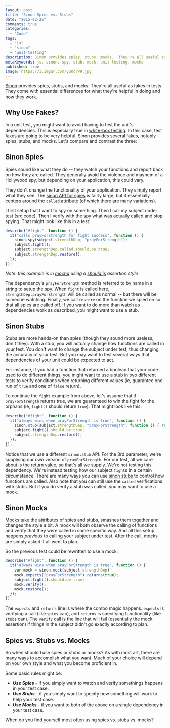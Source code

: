 ```yaml
---
layout: post
title: "Sinon Spies vs. Stubs"
date: "2015-02-25"
comments: true
categories:
  - "Code"
tags:
  - "js"
  - "sinon"
  - "unit-testing"
description: Sinon provides spies, stubs, mocks.  They're all useful as fakes in tests with essential differences.
metaKeywords: js, sinon, spy, stub, mock, unit testing, mocha
published: true
image: https://i.imgur.com/yuKcrP9.jpg
---
```


[Sinon](http://sinonjs.org/) provides spies, stubs, and mocks.  They're all useful as fakes in tests.  They come with essential differences for what they're helpful in doing and how they work.

<!--more-->

## Why Use Fakes?

In a unit test, you might want to avoid having to test the unit's dependencies.  This is especially true in [white-box testing](http://en.wikipedia.org/wiki/White-box_testing).  In this case, test fakes are going to be very helpful.  Sinon provides several fakes, notably spies, stubs, and mocks.  Let's compare and contrast the three:

## Sinon Spies

Spies sound like what they do -- they watch your functions and report back on how they are called.  They generally avoid the violence and mayhem of a Hollywood spy, but depending on your application, this could vary.

They don't change the functionality of your application.  They simply report what they see.  The [sinon API for spies](http://sinonjs.org/docs/#spies-api) is fairly large, but it essentially centers around the `called` attribute (of which there are many variations).

I first setup that I want to spy on something.  Then I call my subject under test (src code).  Then I verify with the spy what was actually called and stop spying.  That might look like this in a test:

```js
describe("#fight", function () {
  it("calls prayForStrength for fight success", function () {
    sinon.spy(subject.strengthDep, "prayForStrength");
    subject.fight();
    subject.strengthDep.called.should.be.true;
    subject.strengthDep.restore();
  });
});
```

*Note: this example is in [mocha](http://mochajs.org/) using a [should.js](https://www.npmjs.com/package/should) assertion style*

The dependency's `prayForStrength` method is referred to by name in a string to setup the spy.  When `fight` is called here, `strengthDep.prayForStrength` will be called as normal -- but there will be someone watching.  Finally, we call `restore` on the function we spied on so that all spies are called off.  If you want to do more than watch as dependencies work as described, you might want to use a stub.

## Sinon Stubs

Stubs are more hands-on than spies (though they sound more useless, don't they).  With a stub, you will actually change how functions are called in your test.  You don't want to change the subject under test, thus changing the accuracy of your test.  But you may want to test several ways that dependencies of your unit could be expected to act.

For instance, if you had a function that returned a boolean that your code used to do different things, you might want to use a stub in two different tests to verify conditions when returning different values (ie, guarantee one run of `true` and one of `false` return).

To continue the `fight` example from above, let's assume that if `prayForStrength` returns true, we are guaranteed to win the fight for the orphans (ie, `fight()` should return `true`).  That might look like this:

```js
describe("#fight", function () {
  it("always wins when prayForStrength is true", function () {
    sinon.stub(subject.strengthDep, "prayForStrength", function () { return true; });
    subject.fight().should.be.true;
    subject.strengthDep.restore();
  });
});
```

Notice that we use a different `sinon.stub` API.  For the 3rd parameter, we're supplying our own version of `prayForStrength`.  For our test, all we care about is the return value, so that's all we supply.  We're not testing this dependency.  We're instead testing how our subject `fight`s in a certain circumstance.  There are many ways you can use [sinon stubs](http://sinonjs.org/docs/#stubs) to control how functions are called.  Also note that you can still use the `called` verifications with stubs.  But if you do verify a stub was called, you may want to use a mock.

## Sinon Mocks

[Mocks](http://sinonjs.org/docs/#mocks) take the attributes of spies and stubs, smashes them together and changes the style a bit.  A mock will both observe the calling of functions and verify that they were called in some specific way.  And all this setup happens *previous* to calling your subject under test.  After the call, mocks are simply asked if all went to plan.

So the previous test could be rewritten to use a mock:

```js
describe("#fight", function () {
  it("always wins when prayForStrength is true", function () {
    var mock = sinon.mock(subject.strengthDep)
    mock.expects("prayForStrength").returns(true);
    subject.fight().should.be.true;
    mock.verify();
    mock.restore();
  });
});
```

The `expects` and `returns` line is where the combo magic happens.  `expects` is verifying a call (like `spies` can), and `returns` is specifying functionality (like `stubs` can).  The `verify` call is the line that will fail (essentially the mock assertion) if things in the subject didn't go exactly according to plan.

## Spies vs. Stubs vs. Mocks

So when should I use spies or stubs or mocks?  As with most art, there are many ways to accomplish what you want.  Much of your choice will depend on your own style and what you become proficient in.

Some basic rules might be:

- ***Use Spies*** - if you simply want to watch and verify somethings happens in your test case.
- ***Use Stubs*** - if you simply want to specify how something will work to help your test case.
- ***Use Mocks*** - if you want to both of the above on a single dependency in your test case.

When do you find yourself most often using spies vs. stubs vs. mocks?
